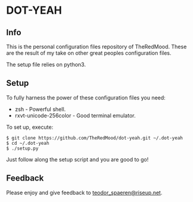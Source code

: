 DOT-YEAH
========

Info
----
This is the personal configuration files repository of TheRedMood. These are
the result of my take on other great peoples configuration files. 

The setup file relies on python3.

Setup
-----
To fully harness the power of these configuration files you need:

-   zsh - Powerful shell.
-   rxvt-unicode-256color - Good terminal emulator.

To set up, execute:

```Shell
$ git clone https://github.com/TheRedMood/dot-yeah.git ~/.dot-yeah
$ cd ~/.dot-yeah
$ ./setup.py
```
Just follow along the setup script and you are good to go! 

Feedback
--------
Please enjoy and give feedback to [teodor_spaeren@riseup.net](mailto:teodor_spaeren@riseup.net).

